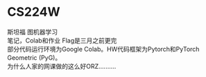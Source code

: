 # CS224W
斯坦福 图机器学习 <br>
笔记，Colab和作业 Flag是三月之前更完 <br>
部分代码运行环境为Google Colab。HW代码框架为Pytorch和PyTorch Geometric (PyG)。<br>
为什么人家的网课做的这么好ORZ..........
